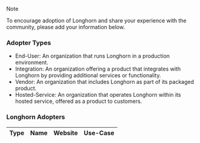 > [!NOTE]
> 
> To encourage adoption of Longhorn and share your experience with the community, please add your information below.

### Adopter Types
- End-User: An organization that runs Longhorn in a production environment.
- Integration: An organization offering a product that integrates with Longhorn by providing additional services or functionality.
- Vendor: An organization that includes Longhorn as part of its packaged product.
- Hosted-Service: An organization that operates Longhorn within its hosted service, offered as a product to customers.

### Longhorn Adopters

| Type | Name | Website | Use-Case |
|:-|:-|:-|:-|
